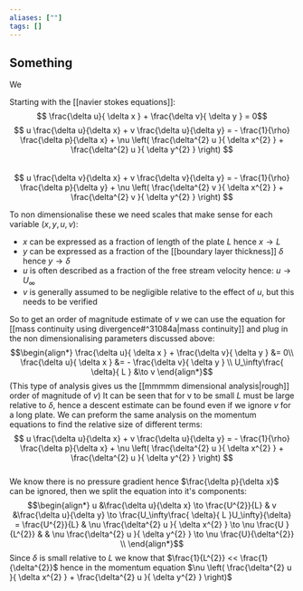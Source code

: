 ```yaml
---
aliases: [""]
tags: []
---
```


## Something

We 

Starting with the [[navier stokes equations]]:
 $$ \frac{\delta u}{ \delta x } + \frac{\delta v}{ \delta y } = 0$$
 $$ u \frac{\delta u}{\delta x} + v \frac{\delta u}{\delta y}  = - \frac{1}{\rho} \frac{\delta p}{\delta x} + \nu \left( \frac{\delta^{2} u }{ \delta x^{2} } + \frac{\delta^{2} u }{ \delta y^{2} } \right)  $$  
 $$ u \frac{\delta v}{\delta x} + v \frac{\delta v}{\delta y}  = - \frac{1}{\rho} \frac{\delta p}{\delta y} + \nu \left( \frac{\delta^{2} v }{ \delta x^{2} } + \frac{\delta^{2} v }{ \delta y^{2} } \right)  $$  

To non dimensionalise these we need scales that make sense for each variable ($x,y,u,v$):
- $x$ can be expressed as a fraction of length of the plate $L$ hence $x\to L$
- $y$ can be expressed as a fraction of the [[boundary layer thickness]] $\delta$ hence $y\to \delta$
- $u$ is often described as a fraction of the free stream velocity hence: $u \to U_\infty$
- $v$ is generally assumed to be negligible relative to the effect of $u$, but this needs to be verified

So to get an order of magnitude estimate of $v$ we can use the equation for [[mass continuity using divergence#^31084a|mass continuity]] and plug in the non dimensionalising parameters discussed above:
$$\begin{align*}
\frac{\delta u}{ \delta x } + \frac{\delta v}{ \delta y } &= 0\\
\frac{\delta u}{ \delta x } &= - \frac{\delta v}{ \delta y } \\
U_\infty\frac{ \delta}{ L } &\to  v 
\end{align*}$$
(This type of analysis gives us the [[mmmmm dimensional analysis|rough]] order of magnitude of $v$) It can be seen that for v to be small $L$ must be large relative to $\delta$, hence a descent estimate can be found even if we ignore $v$ for a long plate.
We can preform the same analysis on the momentum equations to find the relative size of different terms:
 $$ u \frac{\delta u}{\delta x} + v \frac{\delta u}{\delta y}  = - \frac{1}{\rho} \frac{\delta p}{\delta x} + \nu \left( \frac{\delta^{2} u }{ \delta x^{2} } + \frac{\delta^{2} u }{ \delta y^{2} } \right)  $$  
 We know there is no pressure gradient hence $\frac{\delta p}{\delta x}$ can be ignored, then we split the equation into it's components:
 $$\begin{align*}
u &\frac{\delta u}{\delta x} \to \frac{U^{2}}{L} & v &\frac{\delta u}{\delta y} \to \frac{U_\infty\frac{ \delta}{ L }U_\infty}{\delta} = \frac{U^{2}}{L} & \nu \frac{\delta^{2} u }{ \delta x^{2} } \to \nu \frac{U }{L^{2}} &  & \nu \frac{\delta^{2} u }{ \delta y^{2} } \to \nu \frac{U}{\delta^{2}} \\
\end{align*}$$
Since $\delta$ is small relative to $L$ we know that $\frac{1}{L^{2}} << \frac{1}{\delta^{2}}$ hence in the momentum equation $\nu \left( \frac{\delta^{2} u }{ \delta x^{2} } + \frac{\delta^{2} u }{ \delta y^{2} } \right)$ 

